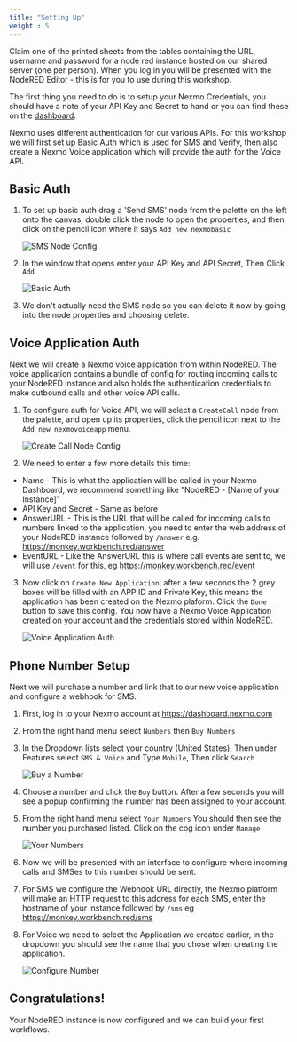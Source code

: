 ```yaml
---
title: "Setting Up"
weight : 5
---
```


Claim one of the printed sheets from the tables containing the URL, username and password for a node red instance hosted on our shared server (one per person). When you log in you will be presented with the NodeRED Editor - this is for you to use during this workshop.

The first thing you need to do is to setup your Nexmo Credentials, you should have a note of your API Key and Secret to hand or you can find these on the [dashboard](https://dashboard.nexmo.com).

Nexmo uses different authentication for our various APIs. For this workshop we will first set up Basic Auth which is used for SMS and Verify, then also create a Nexmo Voice application which will provide the auth for the Voice API.

## Basic Auth

1. To set up basic auth drag a 'Send SMS' node from the palette on the left onto the canvas, double click the node to open the properties, and then click on the pencil icon where it says `Add new nexmobasic`

    ![SMS Node Config](/SMS_Node_Auth.png)

2. In the window that opens enter your API Key and API Secret, Then Click `Add`

    ![Basic Auth](/Basic_Auth.png)

3. We don't actually need the SMS node so you can delete it now by going into the node properties and choosing delete.

## Voice Application Auth

Next we will create a Nexmo voice application from within NodeRED. The voice application contains a bundle of config for routing incoming calls to your NodeRED instance and also holds the authentication credentials to make outbound calls and other voice API calls.

1. To configure auth for Voice API, we will select a `CreateCall` node from the palette, and open up its properties, click the pencil icon next to the `Add new nexmovoiceapp` menu.

    ![Create Call Node Config](/Create_Call_Config.png)

2. We need to enter a few more details this time:
 * Name - This is what the application will be called in your Nexmo Dashboard, we recommend something like "NodeRED - [Name of your Instance]"
 * API Key and Secret - Same as before
 * AnswerURL - This is the URL that will be called for incoming calls to numbers linked to the application, you need to enter the web address of your NodeRED instance followed by `/answer` e.g. https://monkey.workbench.red/answer
 * EventURL  - Like the AnswerURL this is where call events are sent to, we will use `/event` for this, eg https://monkey.workbench.red/event

3. Now click on `Create New Application`, after a few seconds the 2 grey boxes will be filled with an APP ID and Private Key, this means the application has been created on the Nexmo plaform. Click the `Done` button to save this config. You now have a Nexmo Voice Application created on your account and the credentials stored within NodeRED.

    ![Voice Application Auth](/Voice_Auth.png)

## Phone Number Setup

Next we will purchase a number and link that to our new voice application and configure a webhook for SMS.

1. First, log in to your Nexmo account at https://dashboard.nexmo.com

2. From the right hand menu select `Numbers` then `Buy Numbers`

3. In the Dropdown lists select your country (United States), Then under Features select `SMS & Voice`  and Type `Mobile`, Then click `Search`

    ![Buy a Number](/Buy_Number.png)

4. Choose a number and click the `Buy` button. After a few seconds you will see a popup confirming the number has been assigned to your account.

5. From the right hand menu select `Your Numbers` You should then see the number you purchased listed. Click on the cog icon under `Manage`

    ![Your Numbers](/Your_Numbers.png)

6. Now we will be presented with an interface to configure where incoming calls and SMSes to this number should be sent.

7. For SMS we configure the Webhook URL directly, the Nexmo platform will make an HTTP request to this address for each SMS, enter the hostname of your instance followed by `/sms` eg https://monkey.workbench.red/sms

8. For Voice we need to select the Application we created earlier, in the dropdown you should see the name that you chose when creating the application.
 
    ![Configure Number](/Config_Number.png)


## Congratulations! 

Your NodeRED instance is now configured and we can build your first workflows.

